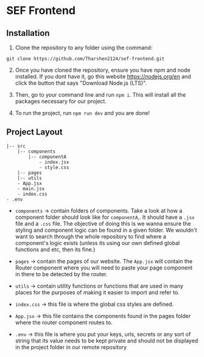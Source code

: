 # SEF Frontend

## Installation 
1. Clone the repository to any folder using the command:
```
git clone https://github.com/Tharshen2124/sef-frontend.git
```

2. Once you have cloned the repository, ensure you have npm and node installed. If you dont have it, go this website https://nodejs.org/en and click the button that says "Download Node.js (LTS)".

3. Then, go to your command line and run `npm i`. This will install all the packages necessary for our project.
4. To run the project, run `npm run dev` and you are done!

## Project Layout
```
|-- src
    |-- components
        |-- componentA
            - index.jsx
            - style.css
    |-- pages
    |-- utils
    - App.jsx
    - main.jsx
    - index.css
- .env
```
- `components` -> contain folders of components. Take a look at how a component folder should look like for `componentA`,. It should have a `.jsx` file and a `.css` file. The objective of doing this is we wanna ensure the styling and component logic can be found in a given folder. We wouldn't want to search through the whole repository to find where a component's logic exists (unless its using our own defined global functions and etc, then its fine.)

- `pages` -> contain the pages of our website. The `App.jsx` will contain the Router component where you will need to paste your page component in there to be detected by the router.

- `utils` -> contain utility functions or functions that are used in many places for the purposes of making it easier to import and refer to. 

- `index.css` -> this file is where the global css styles are defined. 

- `App.jsx` -> this file contains the components found in the pages folder where the router component routes to. 

- `.env` -> this file is where you put your keys, urls, secrets or any sort of string that its value needs to be kept private and should not be displayed in the project folder in our remote repository